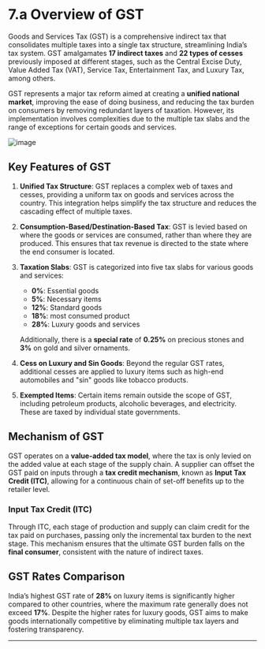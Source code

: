 # 7.a Overview of GST


Goods and Services Tax (GST) is a comprehensive indirect tax that consolidates multiple taxes into a single tax structure, streamlining India’s tax system. GST amalgamates **17 indirect taxes** and **22 types of cesses** previously imposed at different stages, such as the Central Excise Duty, Value Added Tax (VAT), Service Tax, Entertainment Tax, and Luxury Tax, among others.

GST represents a major tax reform aimed at creating a **unified national market**, improving the ease of doing business, and reducing the tax burden on consumers by removing redundant layers of taxation. However, its implementation involves complexities due to the multiple tax slabs and the range of exceptions for certain goods and services.

![image](https://github.com/user-attachments/assets/0647927c-38ec-4f6a-a564-333400ea0907)


 

## Key Features of GST

1. **Unified Tax Structure**: GST replaces a complex web of taxes and cesses, providing a uniform tax on goods and services across the country. This integration helps simplify the tax structure and reduces the cascading effect of multiple taxes.

2. **Consumption-Based/Destination-Based Tax**: GST is levied based on where the goods or services are consumed, rather than where they are produced. This ensures that tax revenue is directed to the state where the end consumer is located.

3. **Taxation Slabs**: GST is categorized into five tax slabs for various goods and services:
   - **0%**: Essential goods
   - **5%**: Necessary items 
   - **12%**: Standard goods
   - **18%**: most consumed product 
   - **28%**: Luxury goods and services

   Additionally, there is a **special rate** of **0.25%** on precious stones and **3%** on gold and silver ornaments.

4. **Cess on Luxury and Sin Goods**: Beyond the regular GST rates, additional cesses are applied to luxury items such as high-end automobiles and "sin" goods like tobacco products.

5. **Exempted Items**: Certain items remain outside the scope of GST, including petroleum products, alcoholic beverages, and electricity. These are taxed by individual state governments.

## Mechanism of GST

GST operates on a **value-added tax model**, where the tax is only levied on the added value at each stage of the supply chain. A supplier can offset the GST paid on inputs through a **tax credit mechanism**, known as **Input Tax Credit (ITC)**, allowing for a continuous chain of set-off benefits up to the retailer level.

### Input Tax Credit (ITC)
Through ITC, each stage of production and supply can claim credit for the tax paid on purchases, passing only the incremental tax burden to the next stage. This mechanism ensures that the ultimate GST burden falls on the **final consumer**, consistent with the nature of indirect taxes.

## GST Rates Comparison

India’s highest GST rate of **28%** on luxury items is significantly higher compared to other countries, where the maximum rate generally does not exceed **17%**. Despite the higher rates for luxury goods, GST aims to make goods internationally competitive by eliminating multiple tax layers and fostering transparency.

---
 
